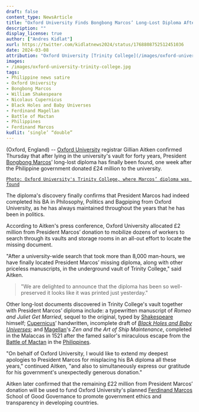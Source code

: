 ```yaml
---
draft: false
content_type: NewsArticle
title: "Oxford University Finds Bongbong Marcos’ Long-Lost Diploma After  £24 Million Donation From the Philippine President"
description: ""
display_license: true
author: ["Andres Kidlat"]
xurl: https://twitter.com/kidlatnews2024/status/1768808752512451036
date: 2024-03-08
attribution: "Oxford University [Trinity College](/images/oxford-university-trinity-college.jpg) photo from [Wikimedia](https://commons.wikimedia.org/wiki/File:Trinity_College,_Oxford_-_geograph.org.uk_-_2181875.jpg) ([CC BY-SA 2.0](https://creativecommons.org/licenses/by-sa/2.0/deed.en))."
images:
- /images/oxford-university-trinity-college.jpg
tags:
- Philippine news satire
- Oxford University
- Bongbong Marcos
- William Shakespeare
- Nicolaus Cupernicus
- Black Holes and Baby Universes
- Ferdinand Magellan
- Battle of Mactan
- Philippines
- Ferdinand Marcos
kudlit: ‘single’ “double”
---
```

(Oxford, England) -- [Oxford University](/tags/oxford-university/) registrar Gillian Aitken confirmed Thursday that after lying in the university's vault for forty years, President [Bongbong Marcos](/tags/bongbong-marcos/)’ long-lost diploma has finally been found, one week after the Philippine government donated £24 million to the university.

[`Photo: Oxford University's Trinity College, where Marcos’ diploma was found`](/images/oxford-university-trinity-college.jpg)

The diploma's discovery finally confirms that President Marcos had indeed completed his BA in Philosophy, Politics and Bagpiping from Oxford University, as he has always maintained throughout the years that he has been in politics.

According to Aitken's press conference, Oxford University allocated £2 million from President Marcos’ donation to mobilize dozens of workers to search through its vaults and storage rooms in an all-out effort to locate the missing document.

"After a university-wide search that took more than 8,000 man-hours, we have finally located President Marcos’ missing diploma, along with other priceless manuscripts, in the underground vault of Trinity College," said Aitken.

>"We are delighted to announce that the diploma has been so well-preserved it looks like it was printed just yesterday."

Other long-lost documents discovered in Trinity College's vault together with President Marcos’ diploma include: a typewritten manuscript of *Romeo and Juliet Get Married*, sequel to the original, typed by [Shakespeare](/tags/william-shakespeare/) himself; [Cupernicus](/tags/nicolaus-cupernicus/)’ handwritten, incomplete draft of *[Black Holes and Baby Universes](/tags/black-holes-and-baby-universes/)*; and [Magellan](/tags/ferdinand-magellan/)'s *Zen and the Art of Ship Maintenance*, completed in the Malaccas in 1521 after the famed sailor's miraculous escape from the [Battle of Mactan](/tags/battle-of-mactan/) in the [Philippines](/tags/philippines/).

"On behalf of Oxford University, I would like to extend my deepest apologies to President Marcos for misplacing his BA diploma all these years," continued Aitken, "and also to simultaneously express our gratitude for his government's unexpectedly generous donation."

Aitken later confirmed that the remaining £22 million from President Marcos’ donation will be used to fund Oxford University's planned [Ferdinand Marcos](/tags/ferdinand-marcos/) School of Good Governance to promote government ethics and transparency in developing countries.
